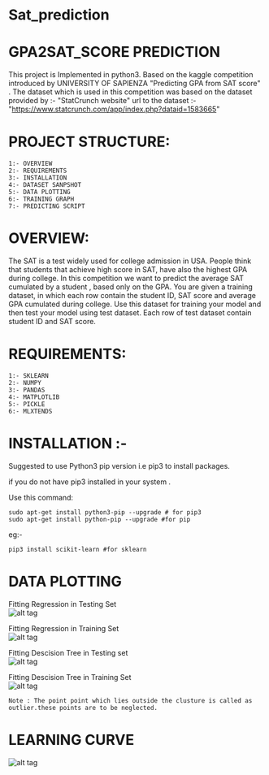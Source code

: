 # Sat_prediction

# GPA2SAT_SCORE PREDICTION 

This project is Implemented in python3.
Based on the kaggle competition introduced by UNIVERSITY OF SAPIENZA "Predicting GPA from SAT score" .
The dataset which is used in this competition was based on the dataset provided by :- "StatCrunch website"
url to the dataset :- "https://www.statcrunch.com/app/index.php?dataid=1583665"


# PROJECT STRUCTURE:
	1:- OVERVIEW
	2:- REQUIREMENTS
	3:- INSTALLATION
	4:- DATASET SANPSHOT
	5:- DATA PLOTTING
	6:- TRAINING GRAPH
	7:- PREDICTING SCRIPT

	
# OVERVIEW:

The SAT is a test widely used for college admission in USA. People think that students that achieve high score in SAT, have also the highest GPA during college. In this competition we want to predict the average SAT cumulated by a student , based only on the GPA.
You are given a training dataset, in which each row contain the student ID, SAT score and average GPA cumulated during college. Use this dataset for training your model and then test your model using test dataset. Each row of test dataset contain student ID and SAT score.

# REQUIREMENTS:

	1:- SKLEARN
	2:- NUMPY
	3:- PANDAS
	4:- MATPLOTLIB
	5:- PICKLE
	6:- MLXTENDS
	

# INSTALLATION :-

Suggested to use Python3 pip version i.e pip3 to install packages.

if you do not have pip3 installed in your system .

Use this command:

	sudo apt-get install python3-pip --upgrade # for pip3
	sudo apt-get install python-pip --upgrade #for pip 
eg:- 
	
	pip3 install scikit-learn #for sklearn 

# DATA PLOTTING

Fitting Regression in Testing Set                                   
![alt tag](https://github.com/vshantam/Sat_prediction/blob/master/Image/Figure_1-1.png)

Fitting Regression in Training Set                        
![alt tag](https://github.com/vshantam/Sat_prediction/blob/master/Image/Figure_1.png)

Fitting Descision Tree in Testing set                    
![alt tag](https://github.com/vshantam/Sat_prediction/blob/master/Image/Figure_3-2.png)

Fitting Descision Tree in Training Set                       
![alt tag](https://github.com/vshantam/Sat_prediction/blob/master/Image/Figure_3.png)

	Note : The point point which lies outside the clusture is called as outlier.these points are to be neglected.
	
# LEARNING CURVE    
![alt tag](https://github.com/vshantam/Sat_prediction/blob/master/Image/Figure_4.png)

